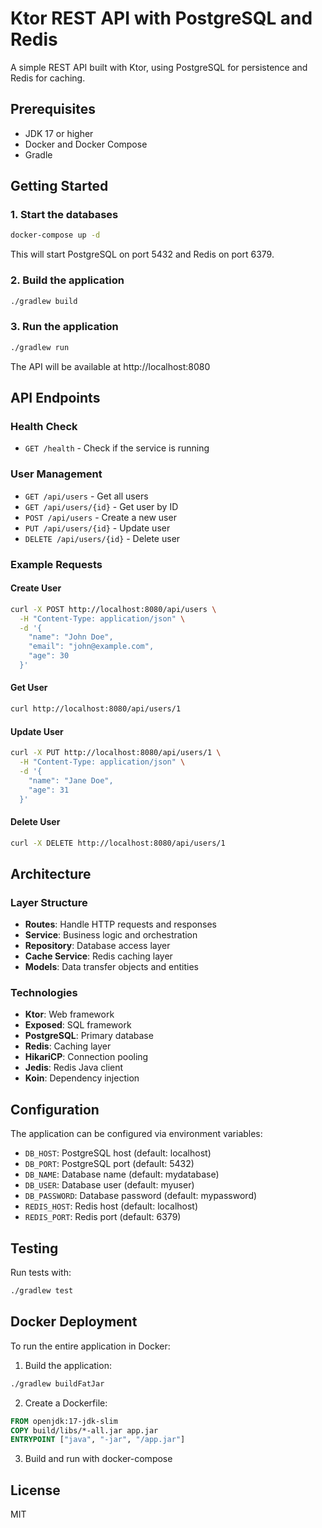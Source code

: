 # Ktor REST API with PostgreSQL and Redis

A simple REST API built with Ktor, using PostgreSQL for persistence and Redis for caching.

## Prerequisites

- JDK 17 or higher
- Docker and Docker Compose
- Gradle

## Getting Started

### 1. Start the databases

```bash
docker-compose up -d
```

This will start PostgreSQL on port 5432 and Redis on port 6379.

### 2. Build the application

```bash
./gradlew build
```

### 3. Run the application

```bash
./gradlew run
```

The API will be available at http://localhost:8080

## API Endpoints

### Health Check
- `GET /health` - Check if the service is running

### User Management
- `GET /api/users` - Get all users
- `GET /api/users/{id}` - Get user by ID
- `POST /api/users` - Create a new user
- `PUT /api/users/{id}` - Update user
- `DELETE /api/users/{id}` - Delete user

### Example Requests

#### Create User
```bash
curl -X POST http://localhost:8080/api/users \
  -H "Content-Type: application/json" \
  -d '{
    "name": "John Doe",
    "email": "john@example.com",
    "age": 30
  }'
```

#### Get User
```bash
curl http://localhost:8080/api/users/1
```

#### Update User
```bash
curl -X PUT http://localhost:8080/api/users/1 \
  -H "Content-Type: application/json" \
  -d '{
    "name": "Jane Doe",
    "age": 31
  }'
```

#### Delete User
```bash
curl -X DELETE http://localhost:8080/api/users/1
```

## Architecture

### Layer Structure
- **Routes**: Handle HTTP requests and responses
- **Service**: Business logic and orchestration
- **Repository**: Database access layer
- **Cache Service**: Redis caching layer
- **Models**: Data transfer objects and entities

### Technologies
- **Ktor**: Web framework
- **Exposed**: SQL framework
- **PostgreSQL**: Primary database
- **Redis**: Caching layer
- **HikariCP**: Connection pooling
- **Jedis**: Redis Java client
- **Koin**: Dependency injection

## Configuration

The application can be configured via environment variables:

- `DB_HOST`: PostgreSQL host (default: localhost)
- `DB_PORT`: PostgreSQL port (default: 5432)
- `DB_NAME`: Database name (default: mydatabase)
- `DB_USER`: Database user (default: myuser)
- `DB_PASSWORD`: Database password (default: mypassword)
- `REDIS_HOST`: Redis host (default: localhost)
- `REDIS_PORT`: Redis port (default: 6379)

## Testing

Run tests with:
```bash
./gradlew test
```

## Docker Deployment

To run the entire application in Docker:

1. Build the application:
```bash
./gradlew buildFatJar
```

2. Create a Dockerfile:
```dockerfile
FROM openjdk:17-jdk-slim
COPY build/libs/*-all.jar app.jar
ENTRYPOINT ["java", "-jar", "/app.jar"]
```

3. Build and run with docker-compose

## License

MIT